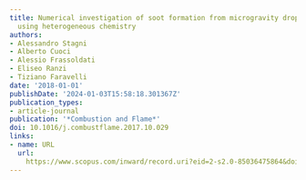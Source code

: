 ```yaml
---
title: Numerical investigation of soot formation from microgravity droplet combustion
  using heterogeneous chemistry
authors:
- Alessandro Stagni
- Alberto Cuoci
- Alessio Frassoldati
- Eliseo Ranzi
- Tiziano Faravelli
date: '2018-01-01'
publishDate: '2024-01-03T15:58:18.301367Z'
publication_types:
- article-journal
publication: '*Combustion and Flame*'
doi: 10.1016/j.combustflame.2017.10.029
links:
- name: URL
  url: 
    https://www.scopus.com/inward/record.uri?eid=2-s2.0-85036475864&doi=10.1016%2fj.combustflame.2017.10.029&partnerID=40&md5=0882b4a1b3657746f9fb863996db935d
---
```

